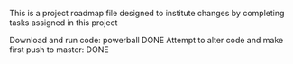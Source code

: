 This is a project roadmap file designed to institute changes by completing tasks assigned in this project


Download and run code: powerball DONE
Attempt to alter code and make first push to master: DONE
